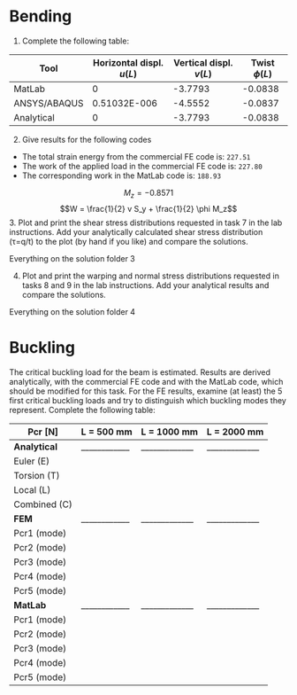 # Bending

1. Complete the following table:

|Tool           | Horizontal displ. $u(L)$  | Vertical displ. $v(L)$    |Twist $\phi(L)$|
|-|-|-|-|
|MatLab         | 0                         |-3.7793                    |-0.0838
|ANSYS/ABAQUS   | 0.51032E-006              |-4.5552                    |-0.0837
|Analytical     | 0                         |-3.7793                    |-0.0838

2. Give results for the following codes
- The total strain energy from the commercial FE code is: `227.51`
- The work of the applied load in the commercial FE code is: `227.80`
- The corresponding work in the MatLab code is: `188.93`

$$M_z = -0.8571$$
$$W = \frac{1}{2}  v S_y + \frac{1}{2} \phi M_z$$
3. Plot and print the shear stress distributions requested in task 7 in the lab instructions. Add your analytically calculated shear stress distribution (τ=q/t) to the plot (by hand if you like) and compare the solutions.

Everything on the solution folder 3

4. Plot and print the warping and normal stress distributions requested in tasks 8 and 9 in the lab instructions. Add your analytical results and compare the solutions.

Everything on the solution folder 4

# Buckling

The critical buckling load for the beam is estimated. Results are derived analytically, with the 
commercial FE code and with the MatLab code, which should be modified for this task. For 
the FE results, examine (at least) the 5 first critical buckling loads and try to distinguish which 
buckling modes they represent.
Complete the following table:


|Pcr [N]        | L = 500 mm | L = 1000 mm | L = 2000 mm |
|-|-|-|-|
|**Analytical** |____________|_____________|_____________| 
|Euler (E)      | | | |
|Torsion (T)| | | |
|Local (L)| | | |
|Combined (C)| | | |
|**FEM**        |____________|_____________|_____________|
|Pcr1 (mode)| | | | 
|Pcr2 (mode)| | | | 
|Pcr3 (mode)| | | | 
|Pcr4 (mode)| | | | 
|Pcr5 (mode)| | | | 
|**MatLab**     |____________|_____________|_____________|
|Pcr1 (mode)| | | | 
|Pcr2 (mode)| | | | 
|Pcr3 (mode)| | | | 
|Pcr4 (mode)| | | | 
|Pcr5 (mode)| | | | 